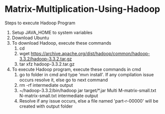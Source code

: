 # Matrix-Multiplication-Using-Hadoop

Steps to execute Hadoop Program
1. Setup JAVA_HOME to system variables
2. Download Ubuntu
3. To download Hadoop, execute these commands
    1) cd
    2) wget https://archive.apache.org/dist/hadoop/common/hadoop-3.3.2/hadoop-3.3.2.tar.gz
    3) tar xfz hadoop-3.3.2.tar.gz
4. To execute Hadoop program, execute these commands in cmd
    1) go to folder in cmd and type 'mvn install'. If any compilation issue occurs resolve it, else go to next command
    2) rm -rf intermediate output
    3) ~/hadoop-3.3.2/bin/hadoop jar target/*.jar Multi M-matrix-small.txt N-matrix-small.txt intermediate output
    4) Resolve if any issue occurs, else a file named 'part-r-00000' will be created with output folder 
